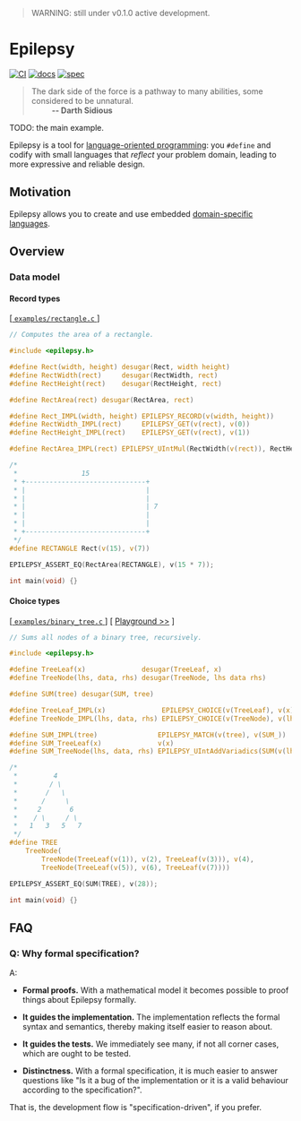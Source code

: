 > WARNING: still under v0.1.0 active development.

# Epilepsy

[![CI](https://github.com/Hirrolot/epilepsy/workflows/C/C++%20CI/badge.svg)](https://github.com/Hirrolot/epilepsy/actions)
[![docs](https://img.shields.io/badge/docs-github.io-blue)](https://hirrolot.github.io/epilepsy/)
[![spec](https://img.shields.io/badge/spec-PDF-green)](https://github.com/Hirrolot/epilepsy/blob/master/spec/spec.pdf)

> The dark side of the force is a pathway to many abilities, some considered to be unnatural.<br>&emsp; &emsp; <b>-- Darth Sidious</b>

TODO: the main example.

Epilepsy is a tool for [language-oriented programming]: you `#define` and codify with small languages that _reflect_ your problem domain, leading to more expressive and reliable design.

[language-oriented programming]: https://en.wikipedia.org/wiki/Language-oriented_programming

## Motivation

Epilepsy allows you to create and use embedded [domain-specific languages].

[domain-specific languages]: https://en.wikipedia.org/wiki/Domain-specific_language

## Overview

### Data model

#### Record types

[[ `examples/rectangle.c` ](examples/rectangle.c)]
```c
// Computes the area of a rectangle.

#include <epilepsy.h>

#define Rect(width, height) desugar(Rect, width height)
#define RectWidth(rect)     desugar(RectWidth, rect)
#define RectHeight(rect)    desugar(RectHeight, rect)

#define RectArea(rect) desugar(RectArea, rect)

#define Rect_IMPL(width, height) EPILEPSY_RECORD(v(width, height))
#define RectWidth_IMPL(rect)     EPILEPSY_GET(v(rect), v(0))
#define RectHeight_IMPL(rect)    EPILEPSY_GET(v(rect), v(1))

#define RectArea_IMPL(rect) EPILEPSY_UIntMul(RectWidth(v(rect)), RectHeight(v(rect)))

/*
 *                15
 * +------------------------------+
 * |                              |
 * |                              |
 * |                              | 7
 * |                              |
 * |                              |
 * +------------------------------+
 */
#define RECTANGLE Rect(v(15), v(7))

EPILEPSY_ASSERT_EQ(RectArea(RECTANGLE), v(15 * 7));

int main(void) {}
```

#### Choice types

[[ `examples/binary_tree.c` ](examples/binary_tree.c)] [ [Playground >>](https://godbolt.org/z/5xW5ne) ]

```c
// Sums all nodes of a binary tree, recursively.

#include <epilepsy.h>

#define TreeLeaf(x)              desugar(TreeLeaf, x)
#define TreeNode(lhs, data, rhs) desugar(TreeNode, lhs data rhs)

#define SUM(tree) desugar(SUM, tree)

#define TreeLeaf_IMPL(x)              EPILEPSY_CHOICE(v(TreeLeaf), v(x))
#define TreeNode_IMPL(lhs, data, rhs) EPILEPSY_CHOICE(v(TreeNode), v(lhs, data, rhs))

#define SUM_IMPL(tree)               EPILEPSY_MATCH(v(tree), v(SUM_))
#define SUM_TreeLeaf(x)              v(x)
#define SUM_TreeNode(lhs, data, rhs) EPILEPSY_UIntAddVariadics(SUM(v(lhs)) v(data) SUM(v(rhs)))

/*
 *         4
 *        / \
 *       /   \
 *      /     \
 *     2       6
 *    / \     / \
 *   1   3   5   7
 */
#define TREE                                                                                       \
    TreeNode(                                                                                      \
        TreeNode(TreeLeaf(v(1)), v(2), TreeLeaf(v(3))), v(4),                                      \
        TreeNode(TreeLeaf(v(5)), v(6), TreeLeaf(v(7))))

EPILEPSY_ASSERT_EQ(SUM(TREE), v(28));

int main(void) {}
```

## FAQ

### Q: Why formal specification?

A:

 - **Formal proofs.** With a mathematical model it becomes possible to proof things about Epilepsy formally.

 - **It guides the implementation.** The implementation reflects the formal syntax and semantics, thereby making itself easier to reason about.

 - **It guides the tests.** We immediately see many, if not all corner cases, which are ought to be tested.

 - **Distinctness.** With a formal specification, it is much easier to answer questions like "Is it a bug of the implementation or it is a valid behaviour according to the specification?".

That is, the development flow is "specification-driven", if you prefer.
